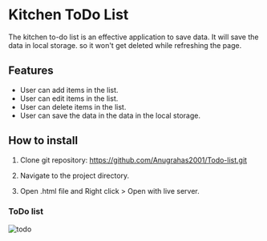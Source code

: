 # Kitchen ToDo List

The kitchen to-do list is an effective application to save data. It will save the data in local storage. so it won't get deleted while refreshing the page.

## Features
- User can add items in the list.
- User can edit items in the list.
- User can delete items in the list.
- User can save the data in the data in the local storage.

## How to install
1. Clone git repository: https://github.com/Anugrahas2001/Todo-list.git
   
2. Navigate to the project directory.
   
3. Open .html file and Right click > Open with live server.

  ### ToDo list
  
![todo](https://github.com/Anugrahas2001/Todo-list/assets/153485221/80542b08-9f03-4012-aac7-a6c481fdccb0)
